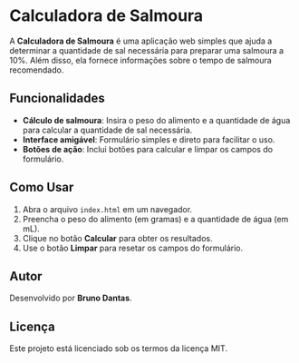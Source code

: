 # Calculadora de Salmoura

A **Calculadora de Salmoura** é uma aplicação web simples que ajuda a determinar a quantidade de sal necessária para preparar uma salmoura a 10%. Além disso, ela fornece informações sobre o tempo de salmoura recomendado.

## Funcionalidades

- **Cálculo de salmoura**: Insira o peso do alimento e a quantidade de água para calcular a quantidade de sal necessária.
- **Interface amigável**: Formulário simples e direto para facilitar o uso.
- **Botões de ação**: Inclui botões para calcular e limpar os campos do formulário.

## Como Usar

1. Abra o arquivo `index.html` em um navegador.
2. Preencha o peso do alimento (em gramas) e a quantidade de água (em mL).
3. Clique no botão **Calcular** para obter os resultados.
4. Use o botão **Limpar** para resetar os campos do formulário.

## Autor

Desenvolvido por **Bruno Dantas**.

## Licença

Este projeto está licenciado sob os termos da licença MIT.